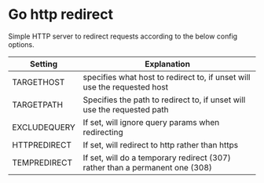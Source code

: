 # Go http redirect
Simple HTTP server to redirect requests according to the below config options.

|Setting|Explanation|
---|---
TARGETHOST|specifies what host to redirect to, if unset will use the requested host
TARGETPATH|Specifies the path to redirect to, if unset will use the requested path
EXCLUDEQUERY|If set, will ignore query params when redirecting
HTTPREDIRECT|If set, will redirect to http rather than https
TEMPREDIRECT|If set, will do a temporary redirect (307) rather than a permanent one (308)